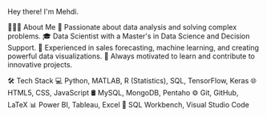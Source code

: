 Hey there! I'm Mehdi.

👨🏻‍💻 About Me
🤔 Passionate about data analysis and solving complex problems.
🎓 Data Scientist with a Master's in Data Science and Decision Support.
💼 Experienced in sales forecasting, machine learning, and creating powerful data visualizations.
🌱 Always motivated to learn and contribute to innovative projects.

🛠 Tech Stack
💻 Python, MATLAB, R (Statistics), SQL, TensorFlow, Keras
🌐 HTML5, CSS, JavaScript
🛢 MySQL, MongoDB, Pentaho
⚙️ Git, GitHub, LaTeX
📊 Power BI, Tableau, Excel
🔧 SQL Workbench, Visual Studio Code

